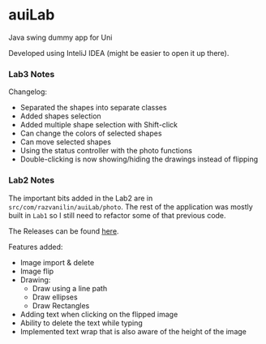 # auiLab
Java swing dummy app for Uni

Developed using InteliJ IDEA (might be easier to open it up there).

### Lab3 Notes

Changelog:

* Separated the shapes into separate classes
* Added shapes selection
* Added multiple shape selection with Shift-click
* Can change the colors of selected shapes
* Can move selected shapes
* Using the status controller with the photo functions
* Double-clicking is now showing/hiding the drawings instead of flipping

### Lab2 Notes

The important bits added in the Lab2 are in `src/com/razvanilin/auiLab/photo`. The rest of the application was mostly built in `Lab1` so I still need to refactor some of that previous code.

The Releases can be found [here](https://github.com/razvanilin/auiLab/releases).

Features added:

* Image import & delete
* Image flip
* Drawing:
    * Draw using a line path
    * Draw ellipses
    * Draw Rectangles
* Adding text when clicking on the flipped image
* Ability to delete the text while typing
* Implemented text wrap that is also aware of the height of the image